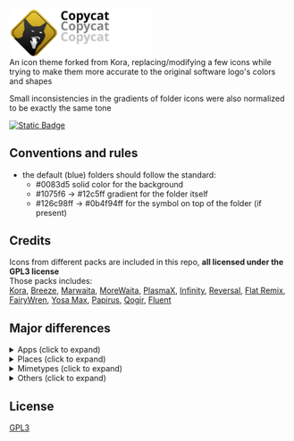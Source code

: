 
<img src="./copycat_banner.svg" width="256" alt="Copycat" style="display: block;">
An icon theme forked from Kora, replacing/modifying a few icons while trying to make them more accurate to the original software logo's colors and shapes  
  
Small inconsistencies in the gradients of folder icons were also normalized to be exactly the same tone  
  
[![Static Badge](https://img.shields.io/badge/tar.gz-download_icon_pack-yellow)](https://github.com/loofxtrt/copycat/releases/latest)  
## Conventions and rules  
- the default (blue) folders should follow the standard:
    - #0083d5 solid color for the background
    - #1075f6 -> #12c5ff gradient for the folder itself
    - #126c98ff -> #0b4f94ff for the symbol on top of the folder (if present)
  
## Credits
Icons from different packs are included in this repo, **all licensed under the GPL3 license**  
Those packs includes:  
<a href="https://store.kde.org/p/1256209" target="_blank">Kora</a>, <a href="https://github.com/KDE/breeze-icons" target="_blank">Breeze</a>, <a href="https://www.gnome-look.org/p/1239855" target="_blank">Marwaita</a>, <a href="https://www.gnome-look.org/p/2276064" target="_blank">MoreWaita</a>, <a href="https://www.gnome-look.org/p/1367155" target="_blank">PlasmaX</a>, <a href="https://www.gnome-look.org/p/2112373" target="_blank">Infinity</a>, <a href="https://www.gnome-look.org/p/1340791" target="_blank">Reversal</a>, <a href="https://store.kde.org/p/1012430" target="_blank">Flat Remix</a>, <a href="https://www.gnome-look.org/p/1684521" target="_blank">FairyWren</a>, <a href="https://www.gnome-look.org/p/1196255/" target="_blank">Yosa Max</a>, <a href="https://www.gnome-look.org/p/1166289/" target="_blank">Papirus</a>, <a href="https://github.com/vinceliuice/Qogir-icon-theme" target="_blank">Qogir</a>, <a href="https://store.kde.org/p/1477945" target="_blank">Fluent</a>

## Major differences
<?xml version="1.0" ?>
<details>
	<summary>Apps (click to expand)</summary>
	<table border="1" width="100%">
		<tr>
			<th>Icon</th>
			<th>Icon name</th>
			<th>Source</th>
			<th>Changes</th>
		</tr>
		<tr>
			<td>
				<img src="copycat/apps/scalable/blender.svg" width="24"/>
			</td>
			<td>Blender</td>
			<td>
				<a href="https://commons.wikimedia.org/wiki/File:Blender_logo_no_text.svg" target="_blank">original Blender logo</a>
			</td>
			<td>added a subtle gradient</td>
		</tr>
		<tr>
			<td>
				<img src="copycat/apps/scalable/godot.svg" width="24"/>
			</td>
			<td>Godot</td>
			<td>
				<a href="https://www.gnome-look.org/p/1367155" target="_blank">PlasmaX</a>
			</td>
			<td>edited SVG to make the tones match</td>
		</tr>
		<tr>
			<td>
				<img src="copycat/apps/scalable/inkscape.svg" width="24"/>
			</td>
			<td>Inkscape</td>
			<td>
				<a href="https://www.gnome-look.org/p/1367155" target="_blank">PlasmaX</a>
			</td>
			<td>edited SVG to make it darker</td>
		</tr>
		<tr>
			<td>
				<img src="copycat/apps/scalable/krita.svg" width="24"/>
			</td>
			<td>Krita</td>
			<td>
				<a href="https://www.gnome-look.org/p/1239855" target="_blank">Marwaita</a>
			</td>
			<td/>
		</tr>
		<tr>
			<td>
				<img src="copycat/apps/scalable/spotify-client.svg" width="24"/>
			</td>
			<td>Spotify</td>
			<td>
				<a href="https://www.gnome-look.org/p/1239855" target="_blank">Marwaita</a>
			</td>
			<td>added a subtle gradient</td>
		</tr>
		<tr>
			<td>
				<img src="copycat/apps/scalable/discord.svg" width="24"/>
			</td>
			<td>Discord</td>
			<td>
				<a href="https://store.kde.org/p/1256209" target="_blank">Kora</a>
			</td>
			<td>edited SVG to make the color closer to the official Discord burple</td>
		</tr>
		<tr>
			<td>
				<img src="copycat/apps/scalable/discord-canary.svg" width="24"/>
			</td>
			<td>Discord Canary</td>
			<td>
				<a href="https://store.kde.org/p/1256209" target="_blank">Kora</a>
			</td>
			<td>background shape changed to be like regular Discord</td>
		</tr>
		<tr>
			<td>
				<img src="copycat/apps/scalable/discord-development.svg" width="24"/>
			</td>
			<td>Discord Development</td>
			<td>
				<a href="https://store.kde.org/p/1256209" target="_blank">Kora</a>
			</td>
			<td>modified to match size and style of other Discord variants</td>
		</tr>
		<tr>
			<td>
				<img src="copycat/apps/scalable/gimp.svg" width="24"/>
			</td>
			<td>GIMP</td>
			<td>
				<a href="https://github.com/KDE/breeze-icons" target="_blank">Breeze</a>
			</td>
			<td>edited SVG to make it bigger</td>
		</tr>
		<tr>
			<td>
				<img src="copycat/apps/scalable/steam.svg" width="24"/>
			</td>
			<td>Steam</td>
			<td>
				<a href="https://www.gnome-look.org/p/1239855" target="_blank">Marwaita</a>
			</td>
			<td/>
		</tr>
		<tr>
			<td>
				<img src="copycat/apps/scalable/obs.svg" width="24"/>
			</td>
			<td>OBS</td>
			<td>
				<a href="https://store.kde.org/p/1256209" target="_blank">Kora</a>
			</td>
			<td>edited SVG to make it darker</td>
		</tr>
		<tr>
			<td>
				<img src="copycat/apps/scalable/com.github.libresprite.LibreSprite.svg" width="24"/>
			</td>
			<td>Libresprite</td>
			<td>made from scratch</td>
			<td/>
		</tr>
		<tr>
			<td>
				<img src="copycat/apps/scalable/aseprite.svg" width="24"/>
			</td>
			<td>Aseprite</td>
			<td>made from scratch</td>
			<td/>
		</tr>
		<tr>
			<td>
				<img src="copycat/apps/scalable/pureref.svg" width="24"/>
			</td>
			<td>PureRef</td>
			<td>
				<a href="https://store.kde.org/p/1256209" target="_blank">Kora</a>
			</td>
			<td>edited SVG to make it darker</td>
		</tr>
		<tr>
			<td>
				<img src="copycat/apps/scalable/sqlitebrowser.svg" width="24"/>
			</td>
			<td>DB Browser for SQLite</td>
			<td>
				adapted from 
				<a href="https://www.svgrepo.com/svg/28272/database-analysing" target="_blank">SVG Repo</a>
			</td>
			<td/>
		</tr>
		<tr>
			<td>
				<img src="copycat/apps/scalable/audacity.svg" width="24"/>
			</td>
			<td>Audacity</td>
			<td>
				<a href="https://www.gnome-look.org/p/1196255/" target="_blank">Yosa Max</a>
				 and 
				<a href="https://store.kde.org/p/1477945" target="_blank">Fluent</a>
			</td>
			<td>
				changed the headphones symbol to 
				<a href="https://store.kde.org/p/1477945" target="_blank">Fluent</a>
				 headphones, normalized the background shape with other rectangular 
				<a href="https://store.kde.org/p/1256209" target="_blank">Kora</a>
				 icons and adjusted the gradients
			</td>
		</tr>
		<tr>
			<td>
				<img src="copycat/apps/scalable/vscodium.svg" width="24"/>
			</td>
			<td>VSCodium</td>
			<td>
				<a href="https://github.com/VSCodium/icons/blob/main/icons/linux/nobg/blue1/paulo22s.png" target="_blank">from VSCodium repository</a>
			</td>
			<td/>
		</tr>
		<tr>
			<td>
				<img src="copycat/apps/scalable/AppImageLauncher.svg" width="24"/>
			</td>
			<td>AppImageLauncher</td>
			<td>
				<a href="https://store.kde.org/p/1012430" target="_blank">Flat Remix</a>
			</td>
			<td>modified colors and shapes</td>
		</tr>
		<tr>
			<td>
				<img src="copycat/apps/scalable/btop.svg" width="24"/>
			</td>
			<td>btop++</td>
			<td>
				partially from 
				<a href="https://store.kde.org/p/1256209" target="_blank">Kora</a>
			</td>
			<td>
				remade btop logo from scratch, used 
				<a href="https://store.kde.org/p/1256209" target="_blank">Kora</a>
				 system monitor background, 
				<a href="https://www.gnome-look.org/p/2276064" target="_blank">MoreWaita</a>
				 btop color
			</td>
		</tr>
		<tr>
			<td>
				<img src="copycat/apps/scalable/accessories-archiver.svg" width="24"/>
			</td>
			<td>Ark</td>
			<td>
				<a href="https://github.com/vinceliuice/Qogir-icon-theme" target="_blank">Qogir</a>
			</td>
			<td>
				made the colors match with the zip mimetypes and replaced the original zipper with 
				<a href="https://store.kde.org/p/1256209" target="_blank">Kora</a>
				 zipper (from the application-x-sogouskin icon)
			</td>
		</tr>
		<tr>
			<td>
				<img src="copycat/apps/scalable/github-desktop.svg" width="24"/>
			</td>
			<td>GitHub Desktop</td>
			<td>
				<a href="https://store.kde.org/p/1256209" target="_blank">Kora</a>
			</td>
			<td>adjusted colors</td>
		</tr>
		<tr>
			<td>
				<img src="copycat/apps/scalable/gcolor3.svg" width="24"/>
			</td>
			<td>Color Picker</td>
			<td>
				<a href="https://www.gnome-look.org/p/1239855" target="_blank">Marwaita</a>
				 and 
				<a href="https://www.gnome-look.org/p/1196255/" target="_blank">Yosa Max</a>
			</td>
			<td>
				used 
				<a href="https://www.gnome-look.org/p/1239855" target="_blank">Marwaita</a>
				 color picker background and Yosa Max drop symbol
			</td>
		</tr>
		<tr>
			<td>
				<img src="copycat/apps/scalable/kvantum.svg" width="24"/>
			</td>
			<td>Kvantum</td>
			<td>
				<a href="https://store.kde.org/p/1256209" target="_blank">Kora</a>
			</td>
			<td>
				switched the colors to 
				<a href="https://www.gnome-look.org/p/1239855" target="_blank">Marwaita</a>
				 Kvantum icon
			</td>
		</tr>
		<tr>
			<td>
				<img src="copycat/apps/scalable/cmake.svg" width="24"/>
			</td>
			<td>CMake</td>
			<td>
				<a href="https://store.kde.org/p/1256209" target="_blank">Kora</a>
			</td>
			<td>removed background and added gradients</td>
		</tr>
		<tr>
			<td>
				<img src="copycat/apps/scalable/grapejuice-roblox-player.svg" width="24"/>
			</td>
			<td>Roblox</td>
			<td>made from scratch</td>
			<td/>
		</tr>
		<tr>
			<td>
				<img src="copycat/apps/scalable/grapejuice-roblox-studio.svg" width="24"/>
			</td>
			<td>Roblox Studio</td>
			<td>made from scratch</td>
			<td/>
		</tr>
		<tr>
			<td>
				<img src="copycat/apps/scalable/io.github.vinegarhq.Vinegar.svg" width="24"/>
			</td>
			<td>Vinegar</td>
			<td>
				made from scratch, then added 
				<a href="https://www.svgrepo.com/svg/443560/brand-winehq" target="_blank">this SVG</a>
				 on top of it
			</td>
			<td/>
		</tr>
		<tr>
			<td>
				<img src="copycat/apps/scalable/org.vinegarhq.Sober.svg" width="24"/>
			</td>
			<td>Sober</td>
			<td>made from scratch</td>
			<td/>
		</tr>
		<tr>
			<td>
				<img src="copycat/apps/scalable/java21-openjdk.svg" width="24"/>
			</td>
			<td>OpenJDK Java 21 Shell</td>
			<td>
				<a href="https://store.kde.org/p/1256209" target="_blank">Kora</a>
			</td>
			<td/>
		</tr>
		<tr>
			<td>
				<img src="copycat/apps/scalable/com.kristianduske.TrenchBroom.svg" width="24"/>
			</td>
			<td>Trenchbroom</td>
			<td>made from scratch</td>
			<td/>
		</tr>
		<tr>
			<td>
				<img src="copycat/apps/scalable/librewolf.svg" width="24"/>
			</td>
			<td>Librewolf</td>
			<td>
				vectorized version of 
				<a href="https://www.reddit.com/r/LibreWolf/comments/t9c84n/icon_update/" target="_blank">this Reddit post</a>
			</td>
			<td/>
		</tr>
		<tr>
			<td>
				<img src="copycat/apps/scalable/AnimeEffects.svg" width="24"/>
			</td>
			<td>AnimeEffects</td>
			<td>
				vectorized version based on 
				<a href="https://github.com/AnimeEffectsDevs/AnimeEffects" target="_blank">AnimeEffects repository</a>
			</td>
			<td/>
		</tr>
		<tr>
			<td>
				<img src="copycat/apps/scalable/protoncalendar.svg" width="24"/>
			</td>
			<td>Proton Calendar</td>
			<td>
				<a href="https://store.kde.org/p/1256209" target="_blank">Kora</a>
			</td>
			<td>removed background to match other Proton applications</td>
		</tr>
		<tr>
			<td>
				<img src="copycat/apps/scalable/mail_generic.svg" width="24"/>
			</td>
			<td>Mail</td>
			<td>
				<a href="https://www.gnome-look.org/p/1166289/" target="_blank">Papirus</a>
			</td>
			<td>
				changed colors to match 
				<a href="https://store.kde.org/p/1256209" target="_blank">Kora</a>
				 original mail icons and added gradients. @ symbol taken from the icon application-mbox
			</td>
		</tr>
		<tr>
			<td>
				<img src="copycat/apps/scalable/bluemail.svg" width="24"/>
			</td>
			<td>BlueMail</td>
			<td>
				<a href="https://www.gnome-look.org/p/1166289/" target="_blank">Papirus</a>
			</td>
			<td>changed colors to be closer to the original logo and added gradients</td>
		</tr>
		<tr>
			<td>
				<img src="copycat/apps/scalable/bitwig.svg" width="24"/>
			</td>
			<td>Bitwig</td>
			<td>
				<a href="https://store.kde.org/p/1256209" target="_blank">Kora</a>
			</td>
			<td>adjusted to match the colors and proportions of Bitwig mimetypes</td>
		</tr>
	</table>
</details>
<?xml version="1.0" ?>
<details>
	<summary>Places (click to expand)</summary>
	<table border="1" width="100%">
		<tr>
			<th>Icon</th>
			<th>Icon name</th>
			<th>Source</th>
			<th>Changes</th>
		</tr>
		<tr>
			<td>
				<img src="copycat/places/scalable/user-home.svg" width="24"/>
			</td>
			<td>Home</td>
			<td>
				<a href="https://store.kde.org/p/1256209" target="_blank">Kora</a>
			</td>
			<td>normalized gradient</td>
		</tr>
		<tr>
			<td>
				<img src="copycat/places/scalable/user-desktop.svg" width="24"/>
			</td>
			<td>Desktop</td>
			<td>
				<a href="https://store.kde.org/p/1256209" target="_blank">Kora</a>
			</td>
			<td>added a taskbar and icons</td>
		</tr>
		<tr>
			<td>
				<img src="copycat/places/scalable/folder-music.svg" width="24"/>
			</td>
			<td>Music</td>
			<td>
				<a href="https://store.kde.org/p/1256209" target="_blank">Kora</a>
			</td>
			<td>normalized gradient</td>
		</tr>
		<tr>
			<td>
				<img src="copycat/places/scalable/folder-music-open.svg" width="24"/>
			</td>
			<td>Music (open)</td>
			<td>
				<a href="https://store.kde.org/p/1256209" target="_blank">Kora</a>
			</td>
			<td>normalized gradient</td>
		</tr>
		<tr>
			<td>
				<img src="copycat/places/scalable/folder-pictures.svg" width="24"/>
			</td>
			<td>Pictures</td>
			<td>
				<a href="https://store.kde.org/p/1256209" target="_blank">Kora</a>
			</td>
			<td>normalized gradient</td>
		</tr>
		<tr>
			<td>
				<img src="copycat/places/scalable/folder-pictures-open.svg" width="24"/>
			</td>
			<td>Pictures (open)</td>
			<td>
				<a href="https://store.kde.org/p/1256209" target="_blank">Kora</a>
			</td>
			<td>normalized gradient</td>
		</tr>
		<tr>
			<td>
				<img src="copycat/places/scalable/folder-videos.svg" width="24"/>
			</td>
			<td>Videos</td>
			<td>
				<a href="https://store.kde.org/p/1256209" target="_blank">Kora</a>
			</td>
			<td>changed icon to a play button and added details</td>
		</tr>
		<tr>
			<td>
				<img src="copycat/places/scalable/folder-publicshare.svg" width="24"/>
			</td>
			<td>Public</td>
			<td>
				<a href="https://store.kde.org/p/1256209" target="_blank">Kora</a>
				 and 
				<a href="https://www.svgrepo.com/svg/451439/walking" target="_blank">this stickman</a>
			</td>
			<td>changed the symbol to a stickman from SVG Repo</td>
		</tr>
		<tr>
			<td>
				<img src="copycat/places/scalable/folder-publicshare-open.svg" width="24"/>
			</td>
			<td>Public (open)</td>
			<td>
				<a href="https://store.kde.org/p/1256209" target="_blank">Kora</a>
			</td>
			<td>same as above</td>
		</tr>
		<tr>
			<td>
				<img src="copycat/places/scalable/user-share.svg" width="24"/>
			</td>
			<td>User share</td>
			<td>
				<a href="https://store.kde.org/p/1256209" target="_blank">Kora</a>
			</td>
			<td>changed the symbol color from white to dark blue to match other folder icons</td>
		</tr>
		<tr>
			<td>
				<img src="copycat/places/scalable/folder-books.svg" width="24"/>
			</td>
			<td>Books</td>
			<td>
				<a href="https://store.kde.org/p/1256209" target="_blank">Kora</a>
			</td>
			<td>normalized gradient</td>
		</tr>
		<tr>
			<td>
				<img src="copycat/places/scalable/folder-wine.svg" width="24"/>
			</td>
			<td>Wine</td>
			<td>
				<a href="https://store.kde.org/p/1256209" target="_blank">Kora</a>
			</td>
			<td>normalized gradient</td>
		</tr>
		<tr>
			<td>
				<img src="copycat/places/scalable/folder-html.svg" width="24"/>
			</td>
			<td>HTML</td>
			<td>
				<a href="https://store.kde.org/p/1256209" target="_blank">Kora</a>
			</td>
			<td>normalized gradient</td>
		</tr>
		<tr>
			<td>
				<img src="copycat/places/scalable/folder-locked.svg" width="24"/>
			</td>
			<td>Locked</td>
			<td>
				<a href="https://store.kde.org/p/1256209" target="_blank">Kora</a>
			</td>
			<td>normalized gradient</td>
		</tr>
		<tr>
			<td>
				<img src="copycat/places/scalable/folder-unlocked.svg" width="24"/>
			</td>
			<td>Unlocked</td>
			<td>
				<a href="https://store.kde.org/p/1256209" target="_blank">Kora</a>
			</td>
			<td>normalized gradient</td>
		</tr>
		<tr>
			<td>
				<img src="copycat/places/scalable/folder-3dprint.svg" width="24"/>
			</td>
			<td>3DPrint</td>
			<td>
				<a href="https://store.kde.org/p/1256209" target="_blank">Kora</a>
			</td>
			<td>normalized gradient</td>
		</tr>
		<tr>
			<td>
				<img src="copycat/places/scalable/folder-add.svg" width="24"/>
			</td>
			<td>Add</td>
			<td>
				<a href="https://store.kde.org/p/1256209" target="_blank">Kora</a>
			</td>
			<td>normalized gradient</td>
		</tr>
		<tr>
			<td>
				<img src="copycat/places/scalable/folder-android.svg" width="24"/>
			</td>
			<td>Android</td>
			<td>
				<a href="https://store.kde.org/p/1256209" target="_blank">Kora</a>
			</td>
			<td>normalized gradient</td>
		</tr>
		<tr>
			<td>
				<img src="copycat/places/scalable/folder-applications.svg" width="24"/>
			</td>
			<td>Applications</td>
			<td>
				<a href="https://store.kde.org/p/1256209" target="_blank">Kora</a>
			</td>
			<td>normalized gradient</td>
		</tr>
		<tr>
			<td>
				<img src="copycat/places/scalable/folder-arduino.svg" width="24"/>
			</td>
			<td>Arduino</td>
			<td>
				<a href="https://store.kde.org/p/1256209" target="_blank">Kora</a>
			</td>
			<td>normalized gradient</td>
		</tr>
		<tr>
			<td>
				<img src="copycat/places/scalable/folder-backup.svg" width="24"/>
			</td>
			<td>Backup</td>
			<td>
				<a href="https://store.kde.org/p/1256209" target="_blank">Kora</a>
			</td>
			<td>normalized gradient</td>
		</tr>
		<tr>
			<td>
				<img src="copycat/places/scalable/folder-cd.svg" width="24"/>
			</td>
			<td>CD</td>
			<td>
				<a href="https://store.kde.org/p/1256209" target="_blank">Kora</a>
			</td>
			<td>normalized gradient</td>
		</tr>
		<tr>
			<td>
				<img src="copycat/places/scalable/folder-copy-cloud.svg" width="24"/>
			</td>
			<td>Copy Cloud</td>
			<td>
				<a href="https://store.kde.org/p/1256209" target="_blank">Kora</a>
			</td>
			<td>normalized gradient</td>
		</tr>
		<tr>
			<td>
				<img src="copycat/places/scalable/folder-development.svg" width="24"/>
			</td>
			<td>Development</td>
			<td>
				<a href="https://store.kde.org/p/1256209" target="_blank">Kora</a>
			</td>
			<td>normalized gradient</td>
		</tr>
		<tr>
			<td>
				<img src="copycat/places/scalable/folder-dropbox.svg" width="24"/>
			</td>
			<td>Dropbox</td>
			<td>
				<a href="https://store.kde.org/p/1256209" target="_blank">Kora</a>
			</td>
			<td>normalized gradient</td>
		</tr>
		<tr>
			<td>
				<img src="copycat/places/scalable/folder-favorites.svg" width="24"/>
			</td>
			<td>Favorites</td>
			<td>
				<a href="https://store.kde.org/p/1256209" target="_blank">Kora</a>
			</td>
			<td>normalized gradient</td>
		</tr>
		<tr>
			<td>
				<img src="copycat/places/scalable/folder-gdrive.svg" width="24"/>
			</td>
			<td>GDrive</td>
			<td>
				<a href="https://store.kde.org/p/1256209" target="_blank">Kora</a>
			</td>
			<td>normalized gradient</td>
		</tr>
		<tr>
			<td>
				<img src="copycat/places/scalable/folder-go.svg" width="24"/>
			</td>
			<td>Go</td>
			<td>
				<a href="https://store.kde.org/p/1256209" target="_blank">Kora</a>
			</td>
			<td>normalized gradient</td>
		</tr>
		<tr>
			<td>
				<img src="copycat/places/scalable/folder-image-people.svg" width="24"/>
			</td>
			<td>Image people</td>
			<td>
				<a href="https://store.kde.org/p/1256209" target="_blank">Kora</a>
			</td>
			<td>normalized gradient</td>
		</tr>
		<tr>
			<td>
				<img src="copycat/places/scalable/folder-kde.svg" width="24"/>
			</td>
			<td>KDE</td>
			<td>
				<a href="https://store.kde.org/p/1256209" target="_blank">Kora</a>
			</td>
			<td>normalized gradient</td>
		</tr>
		<tr>
			<td>
				<img src="copycat/places/scalable/folder-linux.svg" width="24"/>
			</td>
			<td>Linux</td>
			<td>
				<a href="https://store.kde.org/p/1256209" target="_blank">Kora</a>
			</td>
			<td>normalized gradient</td>
		</tr>
		<tr>
			<td>
				<img src="copycat/places/scalable/folder-megasync.svg" width="24"/>
			</td>
			<td>Megasync</td>
			<td>
				<a href="https://store.kde.org/p/1256209" target="_blank">Kora</a>
			</td>
			<td>normalized gradient</td>
		</tr>
		<tr>
			<td>
				<img src="copycat/places/scalable/folder-nextcloud.svg" width="24"/>
			</td>
			<td>Nextcloud</td>
			<td>
				<a href="https://store.kde.org/p/1256209" target="_blank">Kora</a>
			</td>
			<td>normalized gradient</td>
		</tr>
		<tr>
			<td>
				<img src="copycat/places/scalable/folder-owncloud.svg" width="24"/>
			</td>
			<td>Owncloud</td>
			<td>
				<a href="https://store.kde.org/p/1256209" target="_blank">Kora</a>
				 and 
				<a href="https://www.gnome-look.org/p/1166289/" target="_blank">Papirus</a>
			</td>
			<td>
				normalized gradient and replaced 
				<a href="https://store.kde.org/p/1256209" target="_blank">Kora</a>
				 symbol with 
				<a href="https://www.gnome-look.org/p/1166289/" target="_blank">Papirus</a>
				 Owncloud symbol instead
			</td>
		</tr>
		<tr>
			<td>
				<img src="copycat/places/scalable/folder-projects.svg" width="24"/>
			</td>
			<td>Projects</td>
			<td>
				<a href="https://store.kde.org/p/1256209" target="_blank">Kora</a>
			</td>
			<td>normalized gradient</td>
		</tr>
		<tr>
			<td>
				<img src="copycat/places/scalable/folder-recent.svg" width="24"/>
			</td>
			<td>Recent</td>
			<td>
				<a href="https://store.kde.org/p/1256209" target="_blank">Kora</a>
			</td>
			<td>normalized gradient and converted the symbol to a SVG path</td>
		</tr>
		<tr>
			<td>
				<img src="copycat/places/scalable/folder-root.svg" width="24"/>
			</td>
			<td>Root</td>
			<td>
				<a href="https://store.kde.org/p/1256209" target="_blank">Kora</a>
			</td>
			<td>normalized gradient</td>
		</tr>
		<tr>
			<td>
				<img src="copycat/places/scalable/folder-saved-search.svg" width="24"/>
			</td>
			<td>Saved search</td>
			<td>
				<a href="https://store.kde.org/p/1256209" target="_blank">Kora</a>
			</td>
			<td>normalized gradient</td>
		</tr>
		<tr>
			<td>
				<img src="copycat/places/scalable/folder-script.svg" width="24"/>
			</td>
			<td>Script</td>
			<td>
				<a href="https://store.kde.org/p/1256209" target="_blank">Kora</a>
			</td>
			<td>normalized gradient</td>
		</tr>
		<tr>
			<td>
				<img src="copycat/places/scalable/folder-snap.svg" width="24"/>
			</td>
			<td>Snap</td>
			<td>
				<a href="https://store.kde.org/p/1256209" target="_blank">Kora</a>
			</td>
			<td>normalized gradient</td>
		</tr>
		<tr>
			<td>
				<img src="copycat/places/scalable/folder-sync.svg" width="24"/>
			</td>
			<td>Sync</td>
			<td>
				<a href="https://store.kde.org/p/1256209" target="_blank">Kora</a>
			</td>
			<td>normalized gradient</td>
		</tr>
		<tr>
			<td>
				<img src="copycat/places/scalable/folder-syncthing.svg" width="24"/>
			</td>
			<td>Syncthing</td>
			<td>
				<a href="https://store.kde.org/p/1256209" target="_blank">Kora</a>
			</td>
			<td>normalized gradient</td>
		</tr>
		<tr>
			<td>
				<img src="copycat/places/scalable/folder-system.svg" width="24"/>
			</td>
			<td>System</td>
			<td>
				<a href="https://store.kde.org/p/1256209" target="_blank">Kora</a>
			</td>
			<td>normalized gradient</td>
		</tr>
		<tr>
			<td>
				<img src="copycat/places/scalable/folder-vbox.svg" width="24"/>
			</td>
			<td>VBox</td>
			<td>
				<a href="https://store.kde.org/p/1256209" target="_blank">Kora</a>
			</td>
			<td>normalized gradient and converted the symbol to a SVG path</td>
		</tr>
		<tr>
			<td>
				<img src="copycat/places/scalable/folder-network.svg" width="24"/>
			</td>
			<td>Network</td>
			<td>
				<a href="https://store.kde.org/p/1256209" target="_blank">Kora</a>
			</td>
			<td>normalized gradient</td>
		</tr>
	</table>
</details>
<?xml version="1.0" ?>
<details>
	<summary>Mimetypes (click to expand)</summary>
	<table border="1" width="100%">
		<tr>
			<th>Icon</th>
			<th>Icon name</th>
			<th>Source</th>
			<th>Changes</th>
		</tr>
		<tr>
			<td>
				<img src="copycat/mimetypes/scalable/text-x-kotlin.svg" width="24"/>
			</td>
			<td>Kotlin</td>
			<td>
				<a href="https://store.kde.org/p/1256209" target="_blank">Kora</a>
				 and 
				<a href="https://commons.wikimedia.org/wiki/File:Kotlin_icon_(2021-present).svg" target="_blank">Wikimedia</a>
			</td>
			<td>updated the symbol to the new Kotlin logo and applied the colors of its gradient</td>
		</tr>
		<tr>
			<td>
				<img src="copycat/mimetypes/scalable/text-rust.svg" width="24"/>
			</td>
			<td>Rust</td>
			<td>
				<a href="https://store.kde.org/p/1256209" target="_blank">Kora</a>
				 and 
				<a href="https://commons.wikimedia.org/wiki/File:Kotlin_icon_(2021-present).svg" target="_blank">the original Rust SVG</a>
			</td>
			<td>changed the 'RS' text to the Rust symbol (without the gear)</td>
		</tr>
	</table>
</details>
<?xml version="1.0" ?>
<details>
	<summary>Others (click to expand)</summary>
	<table border="1" width="100%">
		<tr>
			<th>Icon</th>
			<th>Icon name</th>
			<th>Source</th>
			<th>Changes</th>
		</tr>
		<tr>
			<td>
				<img src="copycat/apps/scalable/preferences-system.svg" width="24"/>
			</td>
			<td>Settings</td>
			<td>
				<a href="https://www.gnome-look.org/p/2112373" target="_blank">Infinity</a>
				 and 
				<a href="https://www.gnome-look.org/p/1340791" target="_blank">Reversal</a>
			</td>
			<td>
				remade based on a fusion of 
				<a href="https://www.gnome-look.org/p/2112373" target="_blank">Infinity</a>
				 and 
				<a href="https://www.gnome-look.org/p/1340791" target="_blank">Reversal</a>
				 gear icon
			</td>
		</tr>
		<tr>
			<td>
				<img src="copycat/apps/scalable/endeavouros.svg" width="24"/>
			</td>
			<td>EndeavourOS</td>
			<td>
				<a href="https://github.com/endeavouros-team/EndeavourOS-Development?tab=readme-ov-file" target="_blank">original EndeavourOS SVG</a>
			</td>
			<td/>
		</tr>
	</table>
</details>

## License
[GPL3](https://www.gnu.org/licenses/gpl-3.0-standalone.html)
